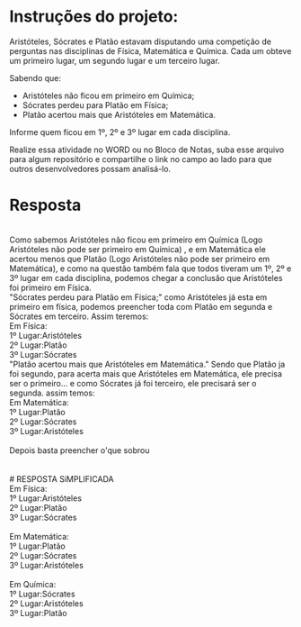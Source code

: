 # Instruções do projeto:

Aristóteles, Sócrates e Platão estavam disputando uma competição de perguntas nas disciplinas de Física, Matemática e Química. Cada um obteve um primeiro lugar, um segundo lugar e um terceiro lugar.

Sabendo que: 
- Aristóteles não ficou em primeiro em Química; 
- Sócrates perdeu para Platão em Física; 
- Platão acertou mais que Aristóteles em Matemática.

Informe quem ficou em 1º, 2º e 3º lugar em cada disciplina.

Realize essa atividade no WORD ou no Bloco de Notas, suba esse arquivo para algum repositório e compartilhe o link no campo ao lado para que outros desenvolvedores possam analisá-lo.

# Resposta
<br>
Como sabemos Aristóteles não ficou em primeiro em Química (Logo Aristóteles não pode ser primeiro em Química) , e em Matemática ele acertou menos que Platão (Logo Aristóteles não pode ser primeiro em Matemática), e como na questão também fala que todos tiveram um 1º, 2º e 3º lugar em cada disciplina, podemos chegar a conclusão que Aristóteles foi primeiro em Física. <br>
"Sócrates perdeu para Platão em Física;" como Aristóteles já esta em primeiro em física, podemos preencher toda com Platão em segunda e Sócrates em terceiro. Assim teremos: <br>
Em Física: <br>
1º Lugar:Aristóteles <br>
2º Lugar:Platão <br>
3º Lugar:Sócrates <br>
"Platão acertou mais que Aristóteles em Matemática." Sendo que Platão ja foi segundo, para acerta mais que Aristóteles em Matemática, ele precisa ser o primeiro... e como Sócrates já foi terceiro, ele precisará ser o segunda. assim temos: <br>
Em Matemática: <br>
1º Lugar:Platão <br>
2º Lugar:Sócrates <br>
3º Lugar:Aristóteles <br>
<br>
Depois basta preencher o'que sobrou <br>
<br> 
<br>
# RESPOSTA SiMPLIFICADA <br>
Em Física: <br>
1º Lugar:Aristóteles <br>
2º Lugar:Platão <br>
3º Lugar:Sócrates <br>
<br>
Em Matemática: <br>
1º Lugar:Platão <br>
2º Lugar:Sócrates <br>
3º Lugar:Aristóteles <br>
<br>
Em Química: <br>
1º Lugar:Sócrates <br>
2º Lugar:Aristóteles <br>
3º Lugar:Platão <br>
